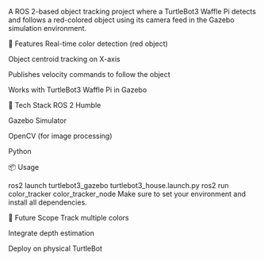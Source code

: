A ROS 2-based object tracking project where a TurtleBot3 Waffle Pi detects and follows a red-colored object using its camera feed in the Gazebo simulation environment.

🚀 Features
Real-time color detection (red object)

Object centroid tracking on X-axis

Publishes velocity commands to follow the object

Works with TurtleBot3 Waffle Pi in Gazebo

🧰 Tech Stack
ROS 2 Humble

Gazebo Simulator

OpenCV (for image processing)

Python

📦 Usage

ros2 launch turtlebot3_gazebo turtlebot3_house.launch.py
ros2 run color_tracker color_tracker_node
Make sure to set your environment and install all dependencies.

🧠 Future Scope
Track multiple colors

Integrate depth estimation

Deploy on physical TurtleBot

